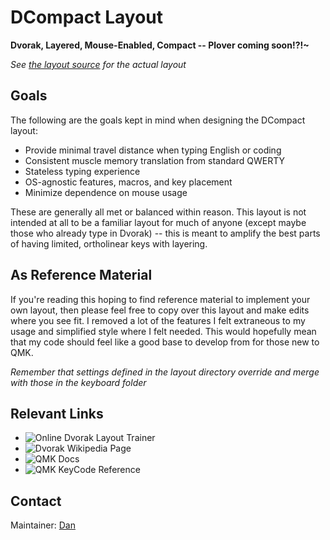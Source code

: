 # DCompact Layout

**Dvorak, Layered, Mouse-Enabled, Compact -- Plover coming soon!?!~**

_See [the layout source](keymap.c) for the actual layout_

## Goals

The following are the goals kept in mind when designing the DCompact
layout:

- Provide minimal travel distance when typing English or coding
- Consistent muscle memory translation from standard QWERTY
- Stateless typing experience
- OS-agnostic features, macros, and key placement
- Minimize dependence on mouse usage

These are generally all met or balanced within reason. This layout is
not intended at all to be a familiar layout for much of anyone (except
maybe those who already type in Dvorak) -- this is meant to amplify the
best parts of having limited, ortholinear keys with layering.

## As Reference Material

If you're reading this hoping to find reference material to implement
your own layout, then please feel free to copy over this layout and
make edits where you see fit. I removed a lot of the features I felt
extraneous to my usage and simplified style where I felt needed. This
would hopefully mean that my code should feel like a good base to
develop from for those new to QMK.

_Remember that settings defined in the layout directory override and
merge with those in the keyboard folder_

## Relevant Links

- ![Online Dvorak Layout Trainer](https://learn.dvorak.nl/)
- ![Dvorak Wikipedia Page](https://en.wikipedia.org/wiki/Dvorak_Simplified_Keyboard)
- ![QMK Docs](https://docs.qmk.fm/#/)
- ![QMK KeyCode Reference](https://docs.qmk.fm/#/keycodes)

## Contact

Maintainer: [Dan](https://github.com/loksonarius)
